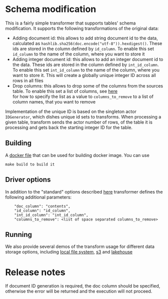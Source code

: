 # Schema modification

This is a fairly simple transformer that supports tables' schema modification. It
supports the following transformations of the original data:
* Adding document id: this allows to add string document id to the data, calculated as
  `hashlib.sha256(doc.encode("utf-8")).hexdigest()`. These ids are stored in the column defined by `id_column`.
  To enable this set `id_column` to the name of the column, where you want to store it
* Adding integer document id: this allows to add an integer document id to the data. These ids are stored in
  the column defined by `int_id_column`. To enable this set `int_id_column` to the name of the column, where you want 
  to store it. This will create a globally unique integer ID across all rows in all files 
* Drop columns: this allows to drop some of the columns from the sources table. To enable this set a list of columns,
  see
  [here](https://www.codethebest.com/python/python-argparse-list-of-strings-implementation-steps/?utm_content=cmp-true)  
  for how to specify the list as a value to `columns_to_remove` to a list of column names, that you want to remove

Implementation of the unique ID is based on the singleton actor `IDGenerator`, which dishes unique id sets to transforms. 
When processing a given table, transform sends the actor number of rows, of the table it is processing and gets back
the starting integer ID for the table.

## Building

A [docker file](Dockerfile) that can be used for building docker image. You can use

```shell
make build to build it
```

## Driver options

In addition to the "standard" options described
[here](../../../data-processing-lib/doc/launcher-options.md) transformer defines the following additional parameters:

```shell
    "doc_column": "contents",
    "id_column": "id_column",
    "int_id_column": "int_id_column",
    "columns_to_remove": <list of space separated columns_to_remove>
```

## Running

We also provide several demos of the transform usage for different data storage options, including
[local file system](src/schema_local.py), [s3](src/schema_s3.py) and [lakehouse](src/schema_lakehouse.py)

# Release notes

If document ID generation is required, the doc column should be specified, otherwise the error will be returned
and the execution will not proceed.